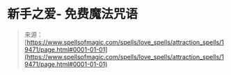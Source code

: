 <!--yml

category: 未分类

date: 2024-06-12 19:01:29

-->

# 新手之爱- 免费魔法咒语

> 来源：[https://www.spellsofmagic.com/spells/love_spells/attraction_spells/19471/page.html#0001-01-01](https://www.spellsofmagic.com/spells/love_spells/attraction_spells/19471/page.html#0001-01-01)
